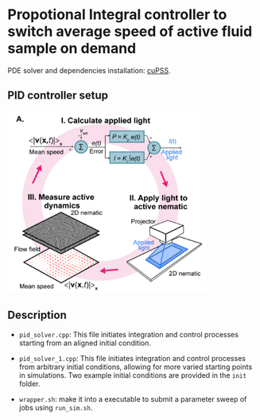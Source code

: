 # Propotional Integral controller to switch average speed of active fluid sample on demand

PDE solver and dependencies installation: [cuPSS](https://github.com/fcaballerop/cuPSS). <br>

## PID controller setup
<img src="https://github.com/ghoshsap/pid_controller_active_fluid/blob/main/init/method.png" alt="Diagram" width="400" />

## Description 

- `pid_solver.cpp`: This file initiates integration and control processes starting from an aligned initial condition.

- `pid_solver_1.cpp`: This file initiates integration and control processes from arbitrary initial conditions, allowing for more varied starting points in simulations. Two example initial conditions are provided in the `init` folder.
  
- `wrapper.sh`: make it into a executable to submit a parameter sweep of jobs using `run_sim.sh`.  
